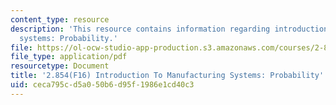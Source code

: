```yaml
---
content_type: resource
description: 'This resource contains information regarding introduction to manufacturing
  systems: Probability.'
file: https://ol-ocw-studio-app-production.s3.amazonaws.com/courses/2-854-introduction-to-manufacturing-systems-fall-2016/ceca795cd5a050b6d95f1986e1cd40c3_MIT2_854F16_Probability.pdf
file_type: application/pdf
resourcetype: Document
title: '2.854(F16) Introduction To Manufacturing Systems: Probability'
uid: ceca795c-d5a0-50b6-d95f-1986e1cd40c3
---
```

